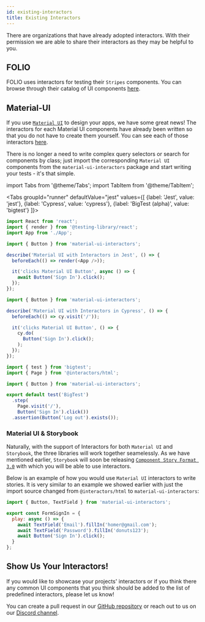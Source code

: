 ```yaml
---
id: existing-interactors
title: Existing Interactors
---
```


There are organizations that have already adopted interactors. With their permission we are able to share their interactors as they may be helpful to you.

## FOLIO

FOLIO uses interactors for testing their `Stripes` components. You can browse through their catalog of UI components [here](https://github.com/folio-org/stripes-testing/tree/master/interactors). 

## Material-UI

If you use [`Material UI`](https://material-ui.com/) to design your apps, we have some great news! The interactors for each Material UI components have already been written so that you do not have to create them yourself. You can see each of those interactors [here](https://github.com/thefrontside/material-ui-interactors/tree/v4/src).

There is no longer a need to write complex query selectors or search for components by class; just import the corresponding `Material UI` components from the `material-ui-interactors` package and start writing your tests - it's that simple.

import Tabs from '@theme/Tabs';
import TabItem from '@theme/TabItem';

<Tabs
  groupId="runner"
  defaultValue="jest"
  values={[
    {label: 'Jest', value: 'jest'},
    {label: 'Cypress', value: 'cypress'},
    {label: 'BigTest (alpha)', value: 'bigtest'}
]}>
  <TabItem value="jest">

  ```js
  import React from 'react';
  import { render } from '@testing-library/react';
  import App from './App';

  import { Button } from 'material-ui-interactors';

  describe('Material UI with Interactors in Jest', () => {
    beforeEach(() => render(<App />));

    it('clicks Material UI Button', async () => {
      await Button('Sign In').click();
    });
  });
  ```

  </TabItem>
  <TabItem value="cypress">

  ```js
  import { Button } from 'material-ui-interactors';

  describe('Material UI with Interactors in Cypress', () => {
    beforeEach(() => cy.visit('/'));

    it('clicks Material UI Button', () => {
      cy.do(
        Button('Sign In').click();
      );
    });
  });
  ```

  </TabItem>
  <TabItem value="bigtest">

  ```js
  import { test } from 'bigtest';
  import { Page } from '@interactors/html';

  import { Button } from 'material-ui-interactors';

  export default test('BigTest')
    .step(
      Page.visit('/'),
      Button('Sign In').click())
    .assertion(Button('Log out').exists());
  ```

  </TabItem>
</Tabs>

### Material UI & Storybook

Naturally, with the support of Interactors for both `Material UI` and `Storybook`, the three libraries will work together seamelessly. As we have mentioned earlier, `Storybook` will soon be releasing [`Component Story Format 3.0`](https://storybook.js.org/blog/component-story-format-3-0/) with which you will be able to use interactors. 

Below is an example of how you would use `Material UI` interactors to write stories. It is very similar to an example we showed earlier with just the import source changed from `@interactors/html` to `material-ui-interactors`:

```js
import { Button, TextField } from 'material-ui-interactors';

export const FormSignIn = {
  play: async () => {
    await TextField('Email').fillIn('homer@gmail.com');
    await TextField('Password').fillIn('donuts123');
    await Button('Sign In').click();
  }
};
```

## Show Us Your Interactors!

If you would like to showcase your projects' interactors or if you think there any common UI components that you think should be added to the list of predefined interactors, please let us know!

You can create a pull request in our [GitHub repository](https://github.com/thefrontside/interactors) or reach out to us on our [Discord channel](https://discord.gg/r6AvtnU).
